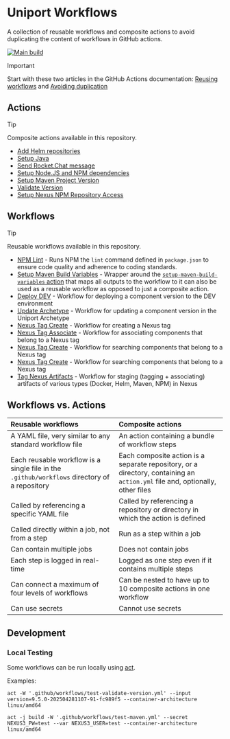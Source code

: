 # Uniport Workflows

A collection of reusable workflows and composite actions to avoid duplicating the content of workflows in GitHub actions.

[![Main build](https://github.com/uniport/workflows/actions/workflows/main.yml/badge.svg)](https://github.com/uniport/workflows/actions/workflows/main.yml)

> [!IMPORTANT]  
> Start with these two articles in the GitHub Actions documentation: [Reusing workflows](https://docs.github.com/en/actions/sharing-automations/reusing-workflows) and [Avoiding duplication](https://docs.github.com/en/actions/sharing-automations/avoiding-duplication)

## Actions

> [!TIP]
> Composite actions available in this repository.

- [Add Helm repositories](./.github/actions/add-helm-repositories)
- [Setup Java](./.github/actions/setup-java)
- [Send Rocket.Chat message](./.github/actions/send-rocket-chat-message)
- [Setup Node.JS and NPM dependencies](./.github/actions/setup-node-and-dependencies)
- [Setup Maven Project Version](./.github/actions/set-maven-project-version)
- [Validate Version](./.github/actions/validate-version)
- [Setup Nexus NPM Repository Access](./.github/actions/setup-npm-nexus-access)

## Workflows

> [!TIP]
> Reusable workflows available in this repository.

- [NPM Lint](./.github/workflows/npm-lint.yml) - Runs NPM the `lint` command defined in `package.json` to ensure code quality and adherence to coding standards.
- [Setup Maven Build Variables](./.github/workflows/setup-maven-build-variables.yml) - Wrapper around the [`setup-maven-build-variables` action](./.github/actions/setup-maven-build-variables) that maps all outputs to the workflow to it can also be used as a reusable workflow as opposed to just a composite action.
- [Deploy DEV](./.github/workflows/deploy-dev.yml) - Workflow for deploying a component version to the DEV environment
- [Update Archetype](./.github/workflows/update-archetype.yml) - Workflow for updating a component version in the Uniport Archetype
- [Nexus Tag Create](./.github/workflows/nexus-tag-create.yml) - Workflow for creating a Nexus tag
- [Nexus Tag Associate](./.github/workflows/nexus-tag-associate.yml) - Workflow for associating components that belong to a Nexus tag
- [Nexus Tag Create](./.github/workflows/nexus-tag-search.yml) - Workflow for searching components that belong to a Nexus tag
- [Nexus Tag Create](./.github/workflows/nexus-tag-search.yml) - Workflow for searching components that belong to a Nexus tag
- [Tag Nexus Artifacts](./.github/workflows/nexus-tag-search.yml) - Workflow for staging (tagging + associating) artifacts of various types (Docker, Helm, Maven, NPM) in Nexus

## Workflows vs. Actions

| Reusable workflows                                                                           | Composite actions                                                                                                            |
| :------------------------------------------------------------------------------------------- | :--------------------------------------------------------------------------------------------------------------------------- |
| A YAML file, very similar to any standard workflow file                                      | An action containing a bundle of workflow steps                                                                              |
| Each reusable workflow is a single file in the `.github/workflows` directory of a repository | Each composite action is a separate repository, or a directory, containing an `action.yml` file and, optionally, other files |
| Called by referencing a specific YAML file                                                   | Called by referencing a repository or directory in which the action is defined                                               |
| Called directly within a job, not from a step                                                | Run as a step within a job                                                                                                   |
| Can contain multiple jobs                                                                    | Does not contain jobs                                                                                                        |
| Each step is logged in real-time                                                             | Logged as one step even if it contains multiple steps                                                                        |
| Can connect a maximum of four levels of workflows                                            | Can be nested to have up to 10 composite actions in one workflow                                                             |
| Can use secrets                                                                              | Cannot use secrets                                                                                                           |

## Development

### Local Testing

Some workflows can be run locally using [act](https://github.com/nektos/act).

Examples:

    act -W '.github/workflows/test-validate-version.yml' --input version=9.5.0-202504281107-91-fc989f5 --container-architecture linux/amd64

    act -j build -W '.github/workflows/test-maven.yml' --secret NEXUS3_PW=test --var NEXUS3_USER=test --container-architecture linux/amd64
